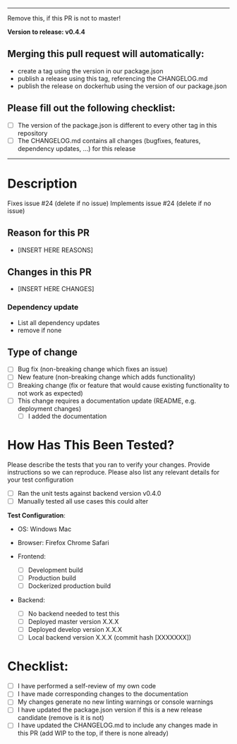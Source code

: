 ---------------------------------------------
Remove this, if this PR is not to master!

<b>Version to release: v0.4.4</b>

## Merging this pull request will automatically:
- create a tag using the version in our package.json
- publish a release using this tag, referencing the CHANGELOG.md
- publish the release on dockerhub using the version of our package.json

## Please fill out the following checklist:
- [ ] The version of the package.json is different to every other tag in this repository
- [ ] The CHANGELOG.md contains all changes (bugfixes, features, dependency updates, ...) for this release
----------------------------

# Description

Fixes issue #24 (delete if no issue)
Implements issue #24 (delete if no issue)

## Reason for this PR
- [INSERT HERE REASONS]

## Changes in this PR
- [INSERT HERE CHANGES]

### Dependency update
- List all dependency updates
- remove if none

## Type of change

- [ ] Bug fix (non-breaking change which fixes an issue)
- [ ] New feature (non-breaking change which adds functionality)
- [ ] Breaking change (fix or feature that would cause existing functionality to not work as expected)
- [ ] This change requires a documentation update (README, e.g. deployment changes)
  - [ ] I added the documentation
# How Has This Been Tested?

Please describe the tests that you ran to verify your changes. Provide instructions so we can reproduce. Please also list any relevant details for your test configuration

- [ ] Ran the unit tests against backend version v0.4.0
- [ ] Manually tested all use cases this could alter

**Test Configuration**:
- OS: Windows Mac
- Browser: Firefox Chrome Safari

- Frontend:
  - [ ] Development build
  - [ ] Production build
  - [ ] Dockerized production build
- Backend:
  - [ ] No backend needed to test this
  - [ ] Deployed master version X.X.X
  - [ ] Deployed develop version X.X.X
  - [ ] Local backend version X.X.X (commit hash [XXXXXXX])

# Checklist:

- [ ] I have performed a self-review of my own code
- [ ] I have made corresponding changes to the documentation
- [ ] My changes generate no new linting warnings or console warnings
- [ ] I have updated the package.json version if this is a new release candidate (remove is it is not)
- [ ] I have updated the CHANGELOG.md to include any changes made in this PR (add WIP to the top, if there is none already)